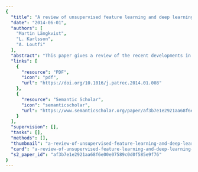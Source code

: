 ```yaml
---
{
  "title": "A review of unsupervised feature learning and deep learning for time-series modeling",
  "date": "2014-06-01",
  "authors": [
    "Martin Längkvist",
    "L. Karlsson",
    "A. Loutfi"
  ],
  "abstract": "This paper gives a review of the recent developments in deep learning and unsupervised feature learning for time-series problems. While these techniques have shown promise for modeling static data, such as computer vision, applying them to time-series data is gaining increasing attention. This paper overviews the particular challenges present in time-series data and provides a review of the works that have either applied time-series data to unsupervised feature learning algorithms or alternatively have contributed to modifications of feature learning algorithms to take into account the challenges present in time-series data.",
  "links": [
    {
      "resource": "PDF",
      "icon": "pdf",
      "url": "https://doi.org/10.1016/j.patrec.2014.01.008"
    },
    {
      "resource": "Semantic Scholar",
      "icon": "semanticscholar",
      "url": "https://www.semanticscholar.org/paper/af3b7e1e2921aa68f6e00e07589c0d0f585e9f76"
    }
  ],
  "supervision": [],
  "tasks": [],
  "methods": [],
  "thumbnail": "a-review-of-unsupervised-feature-learning-and-deep-learning-for-time-series-modeling-thumb.jpg",
  "card": "a-review-of-unsupervised-feature-learning-and-deep-learning-for-time-series-modeling-card.jpg",
  "s2_paper_id": "af3b7e1e2921aa68f6e00e07589c0d0f585e9f76"
}
---
```


